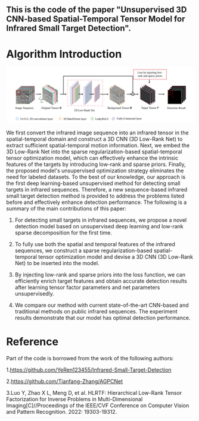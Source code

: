 ## This is the code of the paper "Unsupervised 3D CNN-based Spatial-Temporal Tensor Model for Infrared Small Target Detection".
# Algorithm Introduction
![image](https://github.com/ELOESZHANG/Infrared-Small-Target-Detection/blob/main/img_demo/architecture.png)

We first convert the infrared image sequence into an infrared tensor in the spatial-temporal domain and construct a 3D CNN (3D Low-Rank Net) to extract sufficient spatial-temporal motion information. Next, we embed the 3D Low-Rank Net into the sparse regularization-based spatial-temporal tensor optimization model, which can effectively enhance the intrinsic features of the targets by introducing low-rank and sparse priors. Finally, the proposed model's unsupervised optimization strategy eliminates the need for labeled datasets. To the best of our knowledge, our approach is the first deep learning-based unsupervised method for detecting small targets in infrared sequences. Therefore, a new sequence-based infrared small target detection method is provided to address the problems listed before and effectively enhance detection performance. The following is a summary of the main contributions of this paper:

1. For detecting small targets in infrared sequences, we propose a novel detection model based on unsupervised deep learning and low-rank sparse decomposition for the first time.

2. To fully use both the spatial and temporal features of the infrared sequences, we construct a sparse regularization-based spatial-temporal tensor optimization model and devise a 3D CNN (3D Low-Rank Net) to be inserted into the model.

3. By injecting low-rank and sparse priors into the loss function, we can efficiently enrich target features and obtain accurate detection results after learning tensor factor parameters and net parameters unsupervisedly.

4. We compare our method with current state-of-the-art CNN-based and traditional methods on public infrared sequences. The experiment results demonstrate that our model has optimal detection performance.

# Reference
Part of the code is borrowed from the work of the following authors:

1.https://github.com/YeRen123455/Infrared-Small-Target-Detection

2.https://github.com/Tianfang-Zhang/AGPCNet

3.Luo Y, Zhao X L, Meng D, et al. HLRTF: Hierarchical Low-Rank Tensor Factorization for Inverse Problems in Multi-Dimensional Imaging[C]//Proceedings of the IEEE/CVF Conference on Computer Vision and Pattern Recognition. 2022: 19303-19312.
